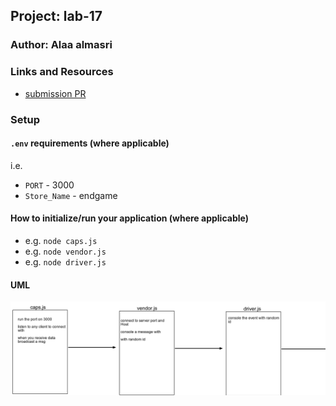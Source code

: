 
## Project: lab-17

### Author: Alaa almasri

### Links and Resources

- [submission PR](https://github.com/alaaalmasri12/caps/pull/2)

### Setup

#### `.env` requirements (where applicable)

i.e.

- `PORT` - 3000
- `Store_Name` - endgame
#### How to initialize/run your application (where applicable)

- e.g. `node caps.js`
- e.g. `node vendor.js`
- e.g. `node driver.js`


#### UML
![lab8](assets/uml.png)



